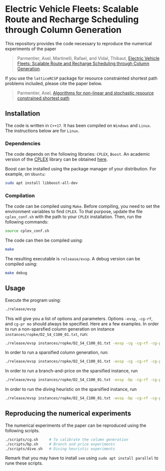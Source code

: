 # Electric Vehicle Fleets: Scalable Route and Recharge Scheduling through Column Generation

This repository provides the code necessary to reproduce the numerical experiments of the paper

> Parmentier, Axel, Martinelli, Rafael, and Vidal, Thibaut, [Electric Vehicle Fleets: Scalable Route and Recharge Scheduling through Column Generation](https://arxiv.org/abs/2104.03823).

If you use the `latticeRCSP` package for resource constrainted shortest path problems included, please cite the paper below.

> Parmentier, Axel, [Algorithms for non-linear and stochastic resource constrained shortest path](https://link.springer.com/article/10.1007/s00186-018-0649-x)

## Installation

The code is written in `C++17`. It has been compiled on `Windows` and `Linux`. The instructions below are for `Linux`. 

### Dependencies

The code depends on the following libraries: `CPLEX`, `Boost`. An academic version of the [CPLEX](https://www.ibm.com/analytics/cplex-optimizer) library can be obtained [here](http://ibm.biz/CPLEXonAI).

Boost can be installed using the package manager of your distribution. For example, on `Ubuntu`:

```bash
sudo apt install libboost-all-dev
```

### Compilation

The code can be compiled using `Make`. Before compiling, you need to set the environment variables to find `CPLEX`. To that purpose, update the file `cplex_conf.sh` with the path to your `CPLEX` installation. Then, run the following commands:

```bash
source cplex_conf.sh
```

The code can then be compiled using:

```bash
make
```

The resulting executable is `relsease/evsp`. A debug version can be compiled using:

```bash
make debug
```

## Usage

Execute the program using:

```bash
./release/evsp
```

This will give you a list of options and parameters. 
Options `-evsp`, `-cg-rf`, and `cg-pr mo` should always be specified.
Here are a few examples. In order to run a non-sparsfied column generation on instance `instances/ropke/D2_S4_C100_01.txt`, run:

```bash
./release/evsp instances/ropke/D2_S4_C100_01.txt -evsp -cg -cg-rf -cg-pr mo
```

In order to run a sparsified column generation, run:

```bash
./release/evsp instances/ropke/D2_S4_C100_01.txt -evsp -cg -cg-rf -cg-pr mo -spar
```

In order to run a branch-and-price on the sparsified instance, run

```bash
./release/evsp instances/ropke/D2_S4_C100_01.txt -evsp -bp -cg-rf -cg-pr mo -spar
```

In order to run the diving heuristic on the sparsified instance, run

```bash
./release/evsp instances/ropke/D2_S4_C100_01.txt -evsp -bp -cg-rf -cg-pr mo -spar -bb-d
```

## Reproducing the numerical experiments

The numerical experiments of the paper can be reproduced using the following scripts.

```bash
./scripts/cg.sh     # To calibrate the column generation
./scripts/bp.sh     # Branch and price experiments
./scripts/dive.sh   # Diving heuristic experiments
```

Remark that you may have to install `sem` using `sudo apt install parallel` to rune these scripts.